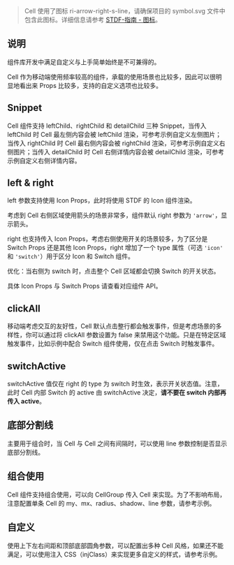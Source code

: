 > Cell 使用了图标 ri-arrow-right-s-line，请确保项目的 symbol.svg 文件中包含此图标。详细信息请参考 [STDF-指南 - 图标](https://stdf.design/#/guide/icon)。

## 说明

组件库开发中满足自定义与上手简单始终是不可兼得的。

Cell 作为移动端使用频率较高的组件，承载的使用场景也比较多，因此可以很明显地看出来 Props 比较多，支持的自定义选项也比较多。

## Snippet

Cell 组件支持 leftChild、rightChild 和 detailChild 三种 Snippet，当传入 leftChild 时 Cell 最左侧内容会被 leftChild 渲染，可参考示例自定义左侧图片；当传入 rightChild 时 Cell 最右侧内容会被 rightChild 渲染，可参考示例自定义右侧图片；当传入 detailChild 时 Cell 右侧详情内容会被 detailChild 渲染，可参考示例自定义右侧详情内容。

## left & right

left 参数支持使用 Icon Props，此时将使用 STDF 的 Icon 组件渲染。

考虑到 Cell 右侧区域使用箭头的场景非常多，组件默认 right 参数为 `'arrow'`，显示箭头。

right 也支持传入 Icon Props，考虑右侧使用开关的场景较多，为了区分是 Switch Props 还是其他 Icon Props，right 增加了一个 type 属性（可选 `'icon'` 和 `'switch'`）用于区分 Icon 和 Switch 组件。

优化：当右侧为 switch 时，点击整个 Cell 区域都会切换 Switch 的开关状态。

具体 Icon Props 与 Switch Props 请查看对应组件 API。

## clickAll

移动端考虑交互的友好性，Cell 默认点击整行都会触发事件，但是考虑场景的多样性，你可以通过将 clickAll 参数设置为 false 来禁用这个功能。只是在特定区域触发事件，比如示例中配合 Switch 组件使用，仅在点击 Switch 时触发事件。

## switchActive

switchActive 值仅在 right 的 type 为 switch 时生效，表示开关状态值。注意，此时 Cell 内部 Switch 的 active 由 switchActive 决定，**请不要在 switch 内部再传入 active**。

## 底部分割线

主要用于组合时，当 Cell 与 Cell 之间有间隔时，可以使用 line 参数控制是否显示底部分割线。

## 组合使用

Cell 组件支持组合使用，可以向 CellGroup 传入 Cell 来实现。为了不影响布局，注意配置单条 Cell 的 my、mx、radius、shadow、line 参数，请参考示例。

## 自定义

使用上下左右间距和顶部底部圆角参数，可以配置出多种 Cell 风格，如果还不能满足，可以使用注入 CSS（injClass）来实现更多自定义的样式，请参考示例。
